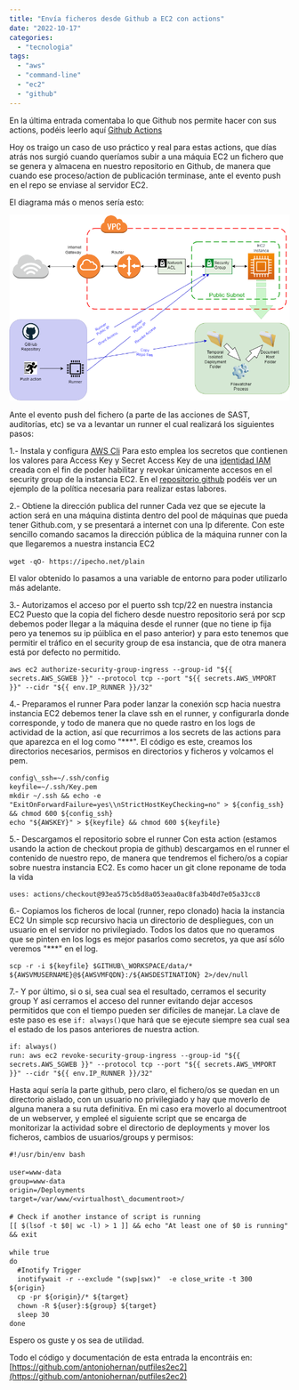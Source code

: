 ```yaml
---
title: "Envía ficheros desde Github a EC2 con actions"
date: "2022-10-17"
categories: 
  - "tecnologia"
tags: 
  - "aws"
  - "command-line"
  - "ec2"
  - "github"
---
```


En la última entrada comentaba lo que Github nos permite hacer con sus actions, podéis leerlo aquí [Github Actions](https://pruebadeconcepto.es/github-actions/)

Hoy os traigo un caso de uso práctico y real para estas actions, que días atrás nos surgió cuando queríamos subir a una máquia EC2 un fichero que se genera y almacena en nuestro repositorio en Github, de manera que cuando ese proceso/action de publicación terminase, ante el evento push en el repo se enviase al servidor EC2.

El diagrama más o menos sería esto:

![putfiles2ece2-diagram](../images/putfiles_diagram.png)

Ante el evento push del fichero (a parte de las acciones de SAST, auditorías, etc) se va a levantar un runner el cual realizará los siguientes pasos:

1.- Instala y configura [AWS Cli](https://aws.amazon.com/es/cli/) Para esto emplea los secretos que contienen los valores para Access Key y Secret Access Key de una [identidad IAM](https://docs.aws.amazon.com/IAM/latest/UserGuide/id_credentials_access-keys.html) creada con el fin de poder habilitar y revokar únicamente accesos en el security group de la instancia EC2. En el [repositorio github](https://github.com/antoniohernan/putfiles2ec2#prerequisites) podéis ver un ejemplo de la política necesaria para realizar estas labores.

2.- Obtiene la dirección publica del runner Cada vez que se ejecute la action será en una máquina distinta dentro del pool de máquinas que pueda tener Github.com, y se presentará a internet con una Ip diferente. Con este sencillo comando sacamos la dirección pública de la máquina runner con la que llegaremos a nuestra instancia EC2

`wget -qO- https://ipecho.net/plain`

El valor obtenido lo pasamos a una variable de entorno para poder utilizarlo más adelante.

3.- Autorizamos el acceso por el puerto ssh tcp/22 en nuestra instancia EC2 Puesto que la copia del fichero desde nuestro repositorio será por scp debemos poder llegar a la máquina desde el runner (que no tiene ip fija pero ya tenemos su ip púiblica en el paso anterior) y para esto tenemos que permitir el tráfico en el security group de esa instancia, que de otra manera está por defecto no permitido.
```
aws ec2 authorize-security-group-ingress --group-id "${{ secrets.AWS_SGWEB }}" --protocol tcp --port "${{ secrets.AWS_VMPORT }}" --cidr "${{ env.IP_RUNNER }}/32"
```

4.- Preparamos el runner Para poder lanzar la conexión scp hacia nuestra instancia EC2 debemos tener la clave ssh en el runner, y configurarla donde corresponde, y todo de manera que no quede rastro en los logs de actividad de la action, así que recurrimos a los secrets de las actions para que aparezca en el log como  "\*\*\*". El código es este, creamos los directorios necesarios, permisos en directorios y ficheros y volcamos el pem.
```
config\_ssh=~/.ssh/config
keyfile=~/.ssh/Key.pem
mkdir ~/.ssh && echo -e "ExitOnForwardFailure=yes\\nStrictHostKeyChecking=no" > ${config_ssh} && chmod 600 ${config_ssh}
echo "${AWSKEY}" > ${keyfile} && chmod 600 ${keyfile}
```

5.- Descargamos el repositorio sobre el runner Con esta action (estamos usando la action de checkout propia de github) descargamos en el runner el contenido de nuestro repo, de manera que tendremos el fichero/os a copiar sobre nuestra instancia EC2. Es como hacer un git clone reponame de toda la vida
```
uses: actions/checkout@93ea575cb5d8a053eaa0ac8fa3b40d7e05a33cc8
```

6.- Copiamos los ficheros de local (runner, repo clonado) hacia la instancia EC2 Un simple scp recursivo hacia un directorio de despliegues, con un usuario en el servidor no privilegiado. Todos los datos que no queramos que se pinten en los logs es mejor pasarlos como secretos, ya que así sólo veremos "\*\*\*" en el log.
```
scp -r -i ${keyfile} $GITHUB\_WORKSPACE/data/* ${AWSVMUSERNAME}@${AWSVMFQDN}:/${AWSDESTINATION} 2>/dev/null
```
7.- Y por último, si o si, sea cual sea el resultado, cerramos el security group Y así cerramos el acceso del runner evitando dejar accesos permitidos que con el tiempo pueden ser difíciles de manejar. La clave de este paso es ese `if: always()`que hará que se ejecute siempre sea cual sea el estado de los pasos anteriores de nuestra action.
```
if: always()
run: aws ec2 revoke-security-group-ingress --group-id "${{ secrets.AWS_SGWEB }}" --protocol tcp --port "${{ secrets.AWS_VMPORT }}" --cidr "${{ env.IP_RUNNER }}/32"
```
Hasta aquí sería la parte github, pero claro, el fichero/os se quedan en un directorio aislado, con un usuario no privilegiado y hay que moverlo de alguna manera a su ruta definitiva. En mi caso era moverlo al documentroot de un webserver, y empleé el siguiente script que se encarga de monitorizar la actividad sobre el directorio de deployments y mover los ficheros, cambios de usuarios/groups y permisos:

```
#!/usr/bin/env bash

user=www-data
group=www-data
origin=/Deployments
target=/var/www/<virtualhost\_documentroot>/

# Check if another instance of script is running
[[ $(lsof -t $0| wc -l) > 1 ]] && echo "At least one of $0 is running" && exit

while true
do
  #Inotify Trigger
  inotifywait -r --exclude "(swp|swx)"  -e close_write -t 300 ${origin}
  cp -pr ${origin}/* ${target}
  chown -R ${user}:${group} ${target}
  sleep 30
done
```

Espero os guste y os sea de utilidad.

Todo el código y documentación de esta entrada la encontráis en: [https://github.com/antoniohernan/putfiles2ec2](https://github.com/antoniohernan/putfiles2ec2)
